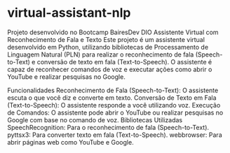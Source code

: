 # virtual-assistant-nlp
Projeto desenvolvido no Bootcamp BairesDev DIO
Assistente Virtual com Reconhecimento de Fala e Texto
Este projeto é um assistente virtual desenvolvido em Python, utilizando bibliotecas de Processamento de Linguagem Natural (PLN) para realizar o reconhecimento de fala (Speech-to-Text) e conversão de texto em fala (Text-to-Speech). O assistente é capaz de reconhecer comandos de voz e executar ações como abrir o YouTube e realizar pesquisas no Google.

Funcionalidades
Reconhecimento de Fala (Speech-to-Text): O assistente escuta o que você diz e converte em texto.
Conversão de Texto em Fala (Text-to-Speech): O assistente responde a você utilizando voz.
Execução de Comandos: O assistente pode abrir o YouTube ou realizar pesquisas no Google com base no comando de voz.
Bibliotecas Utilizadas
SpeechRecognition: Para o reconhecimento de fala (Speech-to-Text).
pyttsx3: Para converter texto em fala (Text-to-Speech).
webbrowser: Para abrir páginas web como YouTube e Google.
